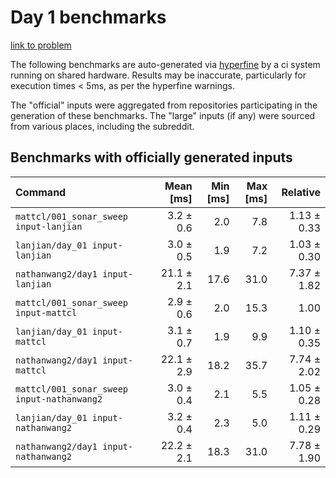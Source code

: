 # Day 1 benchmarks

[link to problem](http://adventofcode.com/2021/day/1)

The following benchmarks are auto-generated via [hyperfine](https://github.com/sharkdp/hyperfine) by a ci system running on shared hardware. Results may be inaccurate, particularly for execution times < 5ms, as per the hyperfine warnings.

The "official" inputs were aggregated from repositories participating in the generation of these benchmarks. The "large" inputs (if any) were sourced from various places, including the subreddit.

## Benchmarks with officially generated inputs
| Command | Mean [ms] | Min [ms] | Max [ms] | Relative |
|:---|---:|---:|---:|---:|
| `mattcl/001_sonar_sweep input-lanjian` | 3.2 ± 0.6 | 2.0 | 7.8 | 1.13 ± 0.33 |
| `lanjian/day_01 input-lanjian` | 3.0 ± 0.5 | 1.9 | 7.2 | 1.03 ± 0.30 |
| `nathanwang2/day1 input-lanjian` | 21.1 ± 2.1 | 17.6 | 31.0 | 7.37 ± 1.82 |
| `mattcl/001_sonar_sweep input-mattcl` | 2.9 ± 0.6 | 2.0 | 15.3 | 1.00 |
| `lanjian/day_01 input-mattcl` | 3.1 ± 0.7 | 1.9 | 9.9 | 1.10 ± 0.35 |
| `nathanwang2/day1 input-mattcl` | 22.1 ± 2.9 | 18.2 | 35.7 | 7.74 ± 2.02 |
| `mattcl/001_sonar_sweep input-nathanwang2` | 3.0 ± 0.4 | 2.1 | 5.5 | 1.05 ± 0.28 |
| `lanjian/day_01 input-nathanwang2` | 3.2 ± 0.4 | 2.3 | 5.0 | 1.11 ± 0.29 |
| `nathanwang2/day1 input-nathanwang2` | 22.2 ± 2.1 | 18.3 | 31.0 | 7.78 ± 1.90 |
